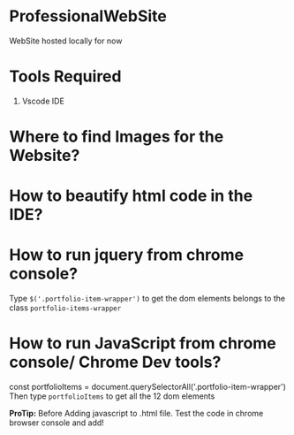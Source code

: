 # ProfessionalWebSite
WebSite hosted locally for now

# Tools Required
1. Vscode IDE


# Where to find Images for the Website?

# How to beautify html code in the IDE?

# How to run jquery from chrome console?
Type `$('.portfolio-item-wrapper')` to get the dom elements belongs to the class `portfolio-items-wrapper`

# How to run JavaScript from chrome console/ Chrome Dev tools?

const portfolioItems = document.querySelectorAll('.portfolio-item-wrapper')
Then type `portfolioItems` to get all the 12 dom elements

**ProTip:**
Before Adding javascript to .html file. Test the code in chrome browser console and add!